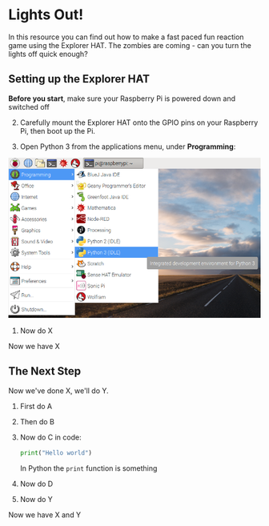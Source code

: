 # Lights Out!

In this resource you can find out how to make a fast paced fun reaction game using the Explorer HAT. The zombies are coming - can you turn the lights off quick enough? 

## Setting up the Explorer HAT

**Before you start**, make sure your Raspberry Pi is powered down and switched off 

2. Carefully mount the Explorer HAT onto the GPIO pins on your Raspberry Pi, then boot up the Pi.

3. Open Python 3 from the applications menu, under **Programming**:

![](images/python3-app-menu.png)


1. Now do X

Now we have X

## The Next Step

Now we've done X, we'll do Y.

1. First do A

1. Then do B

1. Now do C in code:

    ```python
    print("Hello world")
    ```

    In Python the `print` function is something

1. Now do D

1. Now do Y

Now we have X and Y
